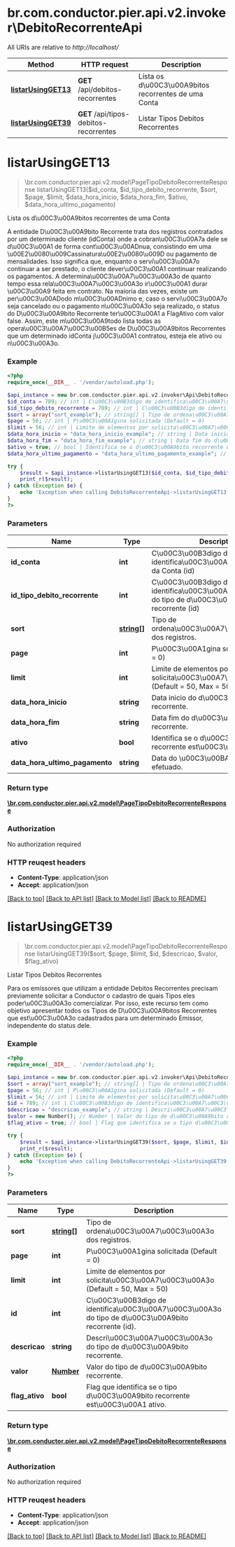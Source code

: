 # br.com.conductor.pier.api.v2.invoker\DebitoRecorrenteApi

All URIs are relative to *http://localhost/*

Method | HTTP request | Description
------------- | ------------- | -------------
[**listarUsingGET13**](DebitoRecorrenteApi.md#listarUsingGET13) | **GET** /api/debitos-recorrentes | Lista os d\u00C3\u00A9bitos recorrentes de uma Conta
[**listarUsingGET39**](DebitoRecorrenteApi.md#listarUsingGET39) | **GET** /api/tipos-debitos-recorrentes | Listar Tipos Debitos Recorrentes


# **listarUsingGET13**
> \br.com.conductor.pier.api.v2.model\PageTipoDebitoRecorrenteResponse listarUsingGET13($id_conta, $id_tipo_debito_recorrente, $sort, $page, $limit, $data_hora_inicio, $data_hora_fim, $ativo, $data_hora_ultimo_pagamento)

Lista os d\u00C3\u00A9bitos recorrentes de uma Conta

A entidade D\u00C3\u00A9bito Recorrente trata dos registros contratados por um determinado cliente (idConta) onde a cobran\u00C3\u00A7a dele se d\u00C3\u00A1 de forma cont\u00C3\u00ADnua, consistindo em uma \u00E2\u0080\u009Cassinatura\u00E2\u0080\u009D ou pagamento de mensalidades. Isso significa que, enquanto o servi\u00C3\u00A7o continuar a ser prestado, o cliente dever\u00C3\u00A1 continuar realizando os pagamentos. A determina\u00C3\u00A7\u00C3\u00A3o de quanto tempo essa rela\u00C3\u00A7\u00C3\u00A3o ir\u00C3\u00A1 durar \u00C3\u00A9 feita em contrato. Na maioria das vezes, existe um per\u00C3\u00ADodo m\u00C3\u00ADnimo e, caso o servi\u00C3\u00A7o seja cancelado ou o pagamento n\u00C3\u00A3o seja realizado, o status do D\u00C3\u00A9bito Recorrente ter\u00C3\u00A1 a FlagAtivo com valor false. Assim, este m\u00C3\u00A9todo lista todas as opera\u00C3\u00A7\u00C3\u00B5es de D\u00C3\u00A9bitos Recorrentes que um determinado idConta j\u00C3\u00A1 contratou, esteja ele ativo ou n\u00C3\u00A3o.

### Example 
```php
<?php
require_once(__DIR__ . '/vendor/autoload.php');

$api_instance = new br.com.conductor.pier.api.v2.invoker\Api\DebitoRecorrenteApi();
$id_conta = 789; // int | C\u00C3\u00B3digo de identifica\u00C3\u00A7\u00C3\u00A3o da Conta (id)
$id_tipo_debito_recorrente = 789; // int | C\u00C3\u00B3digo de identifica\u00C3\u00A7\u00C3\u00A3o do tipo de d\u00C3\u00A9bito recorrente (id)
$sort = array("sort_example"); // string[] | Tipo de ordena\u00C3\u00A7\u00C3\u00A3o dos registros.
$page = 56; // int | P\u00C3\u00A1gina solicitada (Default = 0)
$limit = 56; // int | Limite de elementos por solicita\u00C3\u00A7\u00C3\u00A3o (Default = 50, Max = 50)
$data_hora_inicio = "data_hora_inicio_example"; // string | Data inicio do d\u00C3\u00A9bito recorrente.
$data_hora_fim = "data_hora_fim_example"; // string | Data fim do d\u00C3\u00A9bito recorrente.
$ativo = true; // bool | Identifica se o d\u00C3\u00A9bito recorrente est\u00C3\u00A1 ativo.
$data_hora_ultimo_pagamento = "data_hora_ultimo_pagamento_example"; // string | Data do \u00C3\u00BAltimo pagamento efetuado.

try { 
    $result = $api_instance->listarUsingGET13($id_conta, $id_tipo_debito_recorrente, $sort, $page, $limit, $data_hora_inicio, $data_hora_fim, $ativo, $data_hora_ultimo_pagamento);
    print_r($result);
} catch (Exception $e) {
    echo 'Exception when calling DebitoRecorrenteApi->listarUsingGET13: ', $e->getMessage(), "\n";
}
?>
```

### Parameters

Name | Type | Description  | Notes
------------- | ------------- | ------------- | -------------
 **id_conta** | **int**| C\u00C3\u00B3digo de identifica\u00C3\u00A7\u00C3\u00A3o da Conta (id) | 
 **id_tipo_debito_recorrente** | **int**| C\u00C3\u00B3digo de identifica\u00C3\u00A7\u00C3\u00A3o do tipo de d\u00C3\u00A9bito recorrente (id) | [optional] 
 **sort** | [**string[]**](string.md)| Tipo de ordena\u00C3\u00A7\u00C3\u00A3o dos registros. | [optional] 
 **page** | **int**| P\u00C3\u00A1gina solicitada (Default = 0) | [optional] 
 **limit** | **int**| Limite de elementos por solicita\u00C3\u00A7\u00C3\u00A3o (Default = 50, Max = 50) | [optional] 
 **data_hora_inicio** | **string**| Data inicio do d\u00C3\u00A9bito recorrente. | [optional] 
 **data_hora_fim** | **string**| Data fim do d\u00C3\u00A9bito recorrente. | [optional] 
 **ativo** | **bool**| Identifica se o d\u00C3\u00A9bito recorrente est\u00C3\u00A1 ativo. | [optional] 
 **data_hora_ultimo_pagamento** | **string**| Data do \u00C3\u00BAltimo pagamento efetuado. | [optional] 

### Return type

[**\br.com.conductor.pier.api.v2.model\PageTipoDebitoRecorrenteResponse**](PageTipoDebitoRecorrenteResponse.md)

### Authorization

No authorization required

### HTTP reuqest headers

 - **Content-Type**: application/json
 - **Accept**: application/json

[[Back to top]](#) [[Back to API list]](../README.md#documentation-for-api-endpoints) [[Back to Model list]](../README.md#documentation-for-models) [[Back to README]](../README.md)

# **listarUsingGET39**
> \br.com.conductor.pier.api.v2.model\PageTipoDebitoRecorrenteResponse listarUsingGET39($sort, $page, $limit, $id, $descricao, $valor, $flag_ativo)

Listar Tipos Debitos Recorrentes

Para os emissores que utilizam a entidade Debitos Recorrentes precisam previamente solicitar a Conductor o cadastro de quais Tipos eles poder\u00C3\u00A3o comercializar. Por isso, este recurso tem como objetivo apresentar todos os Tipos de D\u00C3\u00A9bitos Recorrentes que est\u00C3\u00A3o cadastrados para um determinado Emissor, independente do status dele.

### Example 
```php
<?php
require_once(__DIR__ . '/vendor/autoload.php');

$api_instance = new br.com.conductor.pier.api.v2.invoker\Api\DebitoRecorrenteApi();
$sort = array("sort_example"); // string[] | Tipo de ordena\u00C3\u00A7\u00C3\u00A3o dos registros.
$page = 56; // int | P\u00C3\u00A1gina solicitada (Default = 0)
$limit = 56; // int | Limite de elementos por solicita\u00C3\u00A7\u00C3\u00A3o (Default = 50, Max = 50)
$id = 789; // int | C\u00C3\u00B3digo de identifica\u00C3\u00A7\u00C3\u00A3o do tipo de d\u00C3\u00A9bito recorrente (id).
$descricao = "descricao_example"; // string | Descri\u00C3\u00A7\u00C3\u00A3o do tipo de d\u00C3\u00A9bito recorrente.
$valor = new Number(); // Number | Valor do tipo de d\u00C3\u00A9bito recorrente.
$flag_ativo = true; // bool | Flag que identifica se o tipo d\u00C3\u00A9bito recorrente est\u00C3\u00A1 ativo.

try { 
    $result = $api_instance->listarUsingGET39($sort, $page, $limit, $id, $descricao, $valor, $flag_ativo);
    print_r($result);
} catch (Exception $e) {
    echo 'Exception when calling DebitoRecorrenteApi->listarUsingGET39: ', $e->getMessage(), "\n";
}
?>
```

### Parameters

Name | Type | Description  | Notes
------------- | ------------- | ------------- | -------------
 **sort** | [**string[]**](string.md)| Tipo de ordena\u00C3\u00A7\u00C3\u00A3o dos registros. | [optional] 
 **page** | **int**| P\u00C3\u00A1gina solicitada (Default = 0) | [optional] 
 **limit** | **int**| Limite de elementos por solicita\u00C3\u00A7\u00C3\u00A3o (Default = 50, Max = 50) | [optional] 
 **id** | **int**| C\u00C3\u00B3digo de identifica\u00C3\u00A7\u00C3\u00A3o do tipo de d\u00C3\u00A9bito recorrente (id). | [optional] 
 **descricao** | **string**| Descri\u00C3\u00A7\u00C3\u00A3o do tipo de d\u00C3\u00A9bito recorrente. | [optional] 
 **valor** | [**Number**](.md)| Valor do tipo de d\u00C3\u00A9bito recorrente. | [optional] 
 **flag_ativo** | **bool**| Flag que identifica se o tipo d\u00C3\u00A9bito recorrente est\u00C3\u00A1 ativo. | [optional] 

### Return type

[**\br.com.conductor.pier.api.v2.model\PageTipoDebitoRecorrenteResponse**](PageTipoDebitoRecorrenteResponse.md)

### Authorization

No authorization required

### HTTP reuqest headers

 - **Content-Type**: application/json
 - **Accept**: application/json

[[Back to top]](#) [[Back to API list]](../README.md#documentation-for-api-endpoints) [[Back to Model list]](../README.md#documentation-for-models) [[Back to README]](../README.md)

